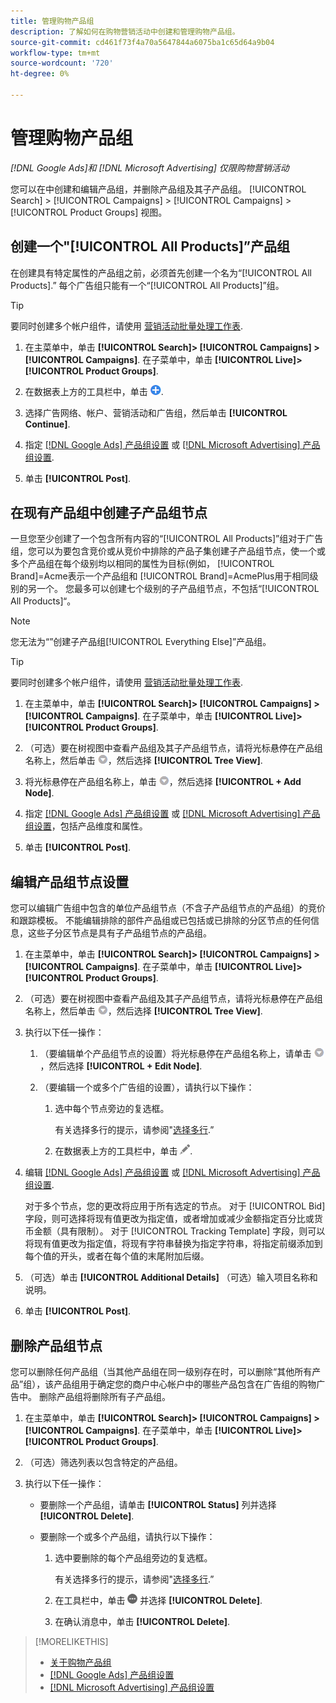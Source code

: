```yaml
---
title: 管理购物产品组
description: 了解如何在购物营销活动中创建和管理购物产品组。
source-git-commit: cd461f73f4a70a5647844a6075ba1c65d64a9b04
workflow-type: tm+mt
source-wordcount: '720'
ht-degree: 0%

---
```


# 管理购物产品组

*[!DNL Google Ads]和 [!DNL Microsoft Advertising] 仅限购物营销活动*

您可以在中创建和编辑产品组，并删除产品组及其子产品组。 [!UICONTROL Search] > [!UICONTROL Campaigns] > [!UICONTROL Campaigns] > [!UICONTROL Product Groups] 视图。

## 创建一个&quot;[!UICONTROL All Products]”产品组

在创建具有特定属性的产品组之前，必须首先创建一个名为“[!UICONTROL All Products].” 每个广告组只能有一个“[!UICONTROL All Products]”组。

>[!TIP]
>
>要同时创建多个帐户组件，请使用 [营销活动批量处理工作表](/help/search-social-commerce/campaign-management/bulksheets/bulksheet-about.md).

1. 在主菜单中，单击 **[!UICONTROL Search]> [!UICONTROL Campaigns] >[!UICONTROL Campaigns]**. 在子菜单中，单击 **[!UICONTROL Live]>[!UICONTROL Product Groups]**.

1. 在数据表上方的工具栏中，单击 ![创建](/help/search-social-commerce/assets/add.png "创建").

1. 选择广告网络、帐户、营销活动和广告组，然后单击 **[!UICONTROL Continue]**.

1. 指定 [[!DNL Google Ads] 产品组设置](product-group-settings-google.md) 或 [[!DNL Microsoft Advertising] 产品组设置](product-group-settings-microsoft.md).

1. 单击 **[!UICONTROL Post]**.

## 在现有产品组中创建子产品组节点

一旦您至少创建了一个包含所有内容的“[!UICONTROL All Products]”组对于广告组，您可以为要包含竞价或从竞价中排除的产品子集创建子产品组节点，使一个或多个产品组在每个级别均以相同的属性为目标(例如， [!UICONTROL Brand]=Acme表示一个产品组和 [!UICONTROL Brand]=AcmePlus用于相同级别的另一个。 您最多可以创建七个级别的子产品组节点，不包括“[!UICONTROL All Products]“。

>[!NOTE]
>
>您无法为“”创建子产品组[!UICONTROL Everything Else]”产品组。

>[!TIP]
>
>要同时创建多个帐户组件，请使用 [营销活动批量处理工作表](/help/search-social-commerce/campaign-management/bulksheets/bulksheet-about.md).

1. 在主菜单中，单击 **[!UICONTROL Search]> [!UICONTROL Campaigns] >[!UICONTROL Campaigns]**. 在子菜单中，单击 **[!UICONTROL Live]>[!UICONTROL Product Groups]**.

1. （可选）要在树视图中查看产品组及其子产品组节点，请将光标悬停在产品组名称上，然后单击 ![菜单图标](/help/search-social-commerce/assets/arrow-dropdown-menu.png "菜单图标")，然后选择 **[!UICONTROL Tree View]**.

1. 将光标悬停在产品组名称上，单击 ![箭头下拉菜单](/help/search-social-commerce/assets/arrow-dropdown-menu.png "箭头下拉菜单")，然后选择 **[!UICONTROL + Add Node]**.

1. 指定 [[!DNL Google Ads] 产品组设置](product-group-settings-google.md) 或 [[!DNL Microsoft Advertising] 产品组设置](product-group-settings-microsoft.md)，包括产品维度和属性。

1. 单击 **[!UICONTROL Post]**.

## 编辑产品组节点设置

您可以编辑广告组中包含的单位产品组节点（不含子产品组节点的产品组）的竞价和跟踪模板。 不能编辑排除的部件产品组或已包括或已排除的分区节点的任何信息，这些子分区节点是具有子产品组节点的产品组。

1. 在主菜单中，单击 **[!UICONTROL Search]> [!UICONTROL Campaigns] >[!UICONTROL Campaigns]**. 在子菜单中，单击 **[!UICONTROL Live]>[!UICONTROL Product Groups]**.

1. （可选）要在树视图中查看产品组及其子产品组节点，请将光标悬停在产品组名称上，然后单击 ![菜单图标](/help/search-social-commerce/assets/arrow-dropdown-menu.png "菜单图标")，然后选择 **[!UICONTROL Tree View]**.

1. 执行以下任一操作：

   1. （要编辑单个产品组节点的设置）将光标悬停在产品组名称上，请单击 ![菜单图标](/help/search-social-commerce/assets/arrow-dropdown-menu.png "菜单图标")，然后选择 **[!UICONTROL + Edit Node]**.

   1. （要编辑一个或多个广告组的设置），请执行以下操作：

      1. 选中每个节点旁边的复选框。

         有关选择多行的提示，请参阅&quot;[选择多行](/help/search-social-commerce/common-tasks/navigation-editing-selection/multiple-rows-select.md).”

      1. 在数据表上方的工具栏中，单击 ![编辑](/help/search-social-commerce/assets/edit.png "编辑").

1. 编辑 [[!DNL Google Ads] 产品组设置](product-group-settings-google.md) 或 [[!DNL Microsoft Advertising] 产品组设置](product-group-settings-microsoft.md).

   对于多个节点，您的更改将应用于所有选定的节点。 对于 [!UICONTROL Bid] 字段，则可选择将现有值更改为指定值，或者增加或减少金额指定百分比或货币金额（具有限制）。 对于 [!UICONTROL Tracking Template] 字段，则可以将现有值更改为指定值，将现有字符串替换为指定字符串，将指定前缀添加到每个值的开头，或者在每个值的末尾附加后缀。

1. （可选）单击 **[!UICONTROL Additional Details]** （可选）输入项目名称和说明。

1. 单击 **[!UICONTROL Post]**.

## 删除产品组节点

您可以删除任何产品组（当其他产品组在同一级别存在时，可以删除“其他所有产品”组），该产品组用于确定您的商户中心帐户中的哪些产品包含在广告组的购物广告中。 删除产品组将删除所有子产品组。

1. 在主菜单中，单击 **[!UICONTROL Search]> [!UICONTROL Campaigns] >[!UICONTROL Campaigns]**. 在子菜单中，单击 **[!UICONTROL Live]>[!UICONTROL Product Groups]**.

1. （可选）筛选列表以包含特定的产品组。

1. 执行以下任一操作：

   * 要删除一个产品组，请单击 **[!UICONTROL Status]** 列并选择 **[!UICONTROL Delete]**.

   * 要删除一个或多个产品组，请执行以下操作：

      1. 选中要删除的每个产品组旁边的复选框。

         有关选择多行的提示，请参阅&quot;[选择多行](/help/search-social-commerce/common-tasks/navigation-editing-selection/multiple-rows-select.md).”

      1. 在工具栏中，单击 ![更多](/help/search-social-commerce/assets/more.png "更多") 并选择 **[!UICONTROL Delete]**.

      1. 在确认消息中，单击 **[!UICONTROL Delete]**.

>[!MORELIKETHIS]
>
>* [关于购物产品组](product-group-about.md)
>* [[!DNL Google Ads] 产品组设置](product-group-settings-google.md)
>* [[!DNL Microsoft Advertising] 产品组设置](product-group-settings-microsoft.md)

